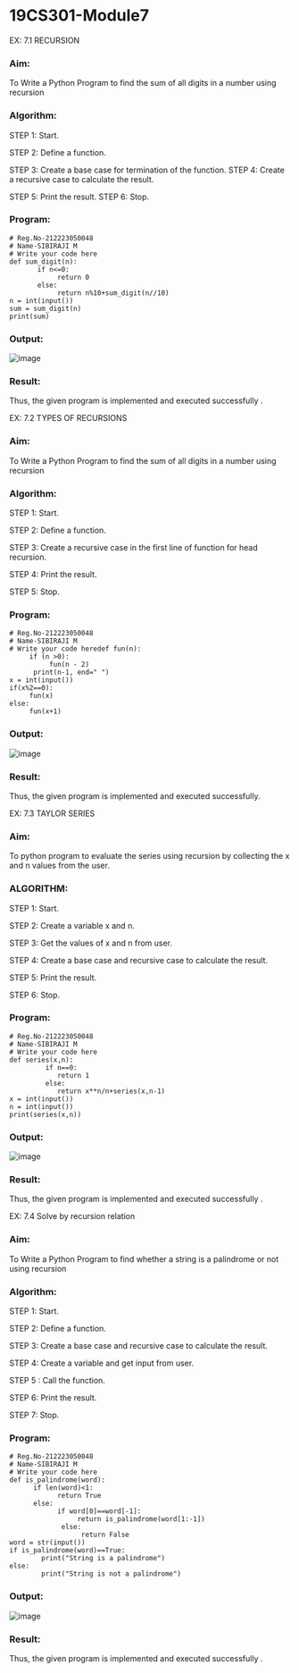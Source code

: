 # 19CS301-Module7
EX: 7.1 RECURSION
### Aim: 
To Write a Python Program to find the sum of all digits in a number using recursion
### Algorithm:
STEP 1: Start.

STEP 2: Define a function.

STEP 3: Create a base case for termination of the function. STEP 4: Create a recursive case to calculate the result.

STEP 5: Print the result. STEP 6: Stop.

### Program:
```
# Reg.No-212223050048
# Name-SIBIRAJI M
# Write your code here
def sum_digit(n):
       if n<=0:
            return 0
       else:
            return n%10+sum_digit(n//10)
n = int(input())
sum = sum_digit(n)
print(sum)
```
### Output:
![image](https://github.com/user-attachments/assets/50acc657-266e-46e6-ab17-10358494e26c)

### Result: 
Thus, the given program is implemented and executed successfully .
 

EX: 7.2 TYPES OF RECURSIONS
### Aim: 
To Write a Python Program to find the sum of all digits in a number using recursion
### Algorithm:
STEP 1: Start.

STEP 2: Define a function.

STEP 3: Create a recursive case in the first line of function for head recursion.

STEP 4: Print the result.

STEP 5: Stop.
### Program:
```
# Reg.No-212223050048
# Name-SIBIRAJI M
# Write your code heredef fun(n):
     if (n >0):
          fun(n - 2)
      print(n-1, end=" ")
x = int(input())
if(x%2==0):
     fun(x)
else:
     fun(x+1)

```
### Output:
![image](https://github.com/user-attachments/assets/c4d6416f-d333-49c1-9dd5-0f774cdabb03)

### Result: 
Thus, the given program is implemented and executed successfully.
 


EX: 7.3 TAYLOR SERIES

### Aim: 
To python program to evaluate the series using recursion by collecting the x and n values from the user.
### ALGORITHM:
STEP 1: Start.

STEP 2: Create a variable x and n.

STEP 3: Get the values of x and n from user.

STEP 4: Create a base case and recursive case to calculate the result.

STEP 5: Print the result.

STEP 6: Stop.
### Program:
```
# Reg.No-212223050048
# Name-SIBIRAJI M
# Write your code here
def series(x,n):
         if n==0:
            return 1
         else:
            return x**n/n+series(x,n-1)
x = int(input())
n = int(input())
print(series(x,n))
```
### Output:
![image](https://github.com/user-attachments/assets/1d00b1a4-cecb-466f-8593-805f00d27461)

 
### Result: 
Thus, the given program is implemented and executed successfully .
 

EX: 7.4 Solve by recursion relation

### Aim:
To Write a Python Program to find whether a string is a palindrome or not using recursion

### Algorithm:
STEP 1: Start.

STEP 2: Define a function.

STEP 3: Create a base case and recursive case to calculate the result.

STEP 4: Create a variable and get input from user.

STEP 5 : Call the function.

STEP 6: Print the result.

STEP 7: Stop.

### Program:
```
# Reg.No-212223050048
# Name-SIBIRAJI M
# Write your code here
def is_palindrome(word):
      if len(word)<1:
            return True
      else:
            if word[0]==word[-1]:
                 return is_palindrome(word[1:-1])
             else:
                  return False
word = str(input())
if is_palindrome(word)==True:
        print("String is a palindrome")
else:
        print("String is not a palindrome")
```
### Output:
![image](https://github.com/user-attachments/assets/d30ef836-1901-448a-a146-dc905fdc3198)

### Result: 
Thus, the given program is implemented and executed successfully .
 

